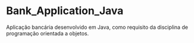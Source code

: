 # Bank_Application_Java

Aplicação bancária desenvolvido em Java, como requisito da disciplina de programação orientada a objetos.
